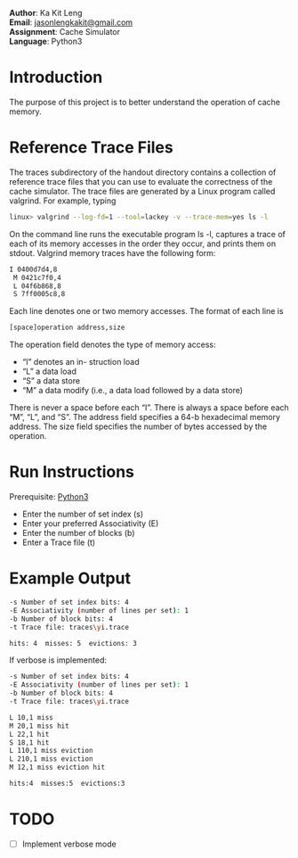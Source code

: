 **Author**: Ka Kit Leng\
**Email**: jasonlengkakit@gmail.com\
**Assignment**: Cache Simulator\
**Language**: Python3


# Introduction
The purpose of this project is to better understand the operation of cache memory.

# Reference Trace Files
The traces subdirectory of the handout directory contains a collection of reference trace files that you can use to evaluate the correctness of the cache simulator. The trace files are generated by a Linux program called valgrind. For example, typing

``` bash
linux> valgrind --log-fd=1 --tool=lackey -v --trace-mem=yes ls -l
```
On the command line runs the executable program ls -l, captures a trace of each of its memory accesses
in the order they occur, and prints them on stdout. Valgrind memory traces have the following form:

``` bash
I 0400d7d4,8
 M 0421c7f0,4
 L 04f6b868,8
 S 7ff0005c8,8
 ```
Each line denotes one or two memory accesses. The format of each line is

``` bash
[space]operation address,size
```

The operation field denotes the type of memory access: 
- “I” denotes an in- struction load
- “L” a data load
- “S” a data store
- “M” a data modify (i.e., a data load followed by a data store)

There is never a space before each “I”. There is always a space before each “M”, “L”, and “S”. The address field
specifies a 64-b hexadecimal memory address. The size field specifies the number of bytes accessed by
the operation.


# Run Instructions
Prerequisite: [Python3](https://www.python.org/downloads/)
- Enter the number of set index (s)
- Enter your preferred Associativity (E)
- Enter the number of blocks (b)
- Enter a Trace file (t)

# Example Output

``` bash
-s Number of set index bits: 4
-E Associativity (number of lines per set): 1 
-b Number of block bits: 4
-t Trace file: traces\yi.trace

hits: 4  misses: 5  evictions: 3
```

If verbose is implemented:

``` bash
-s Number of set index bits: 4
-E Associativity (number of lines per set): 1 
-b Number of block bits: 4
-t Trace file: traces\yi.trace

L 10,1 miss
M 20,1 miss hit
L 22,1 hit
S 18,1 hit
L 110,1 miss eviction
L 210,1 miss eviction
M 12,1 miss eviction hit

hits:4  misses:5  evictions:3
```

# TODO

- [ ] Implement verbose mode
